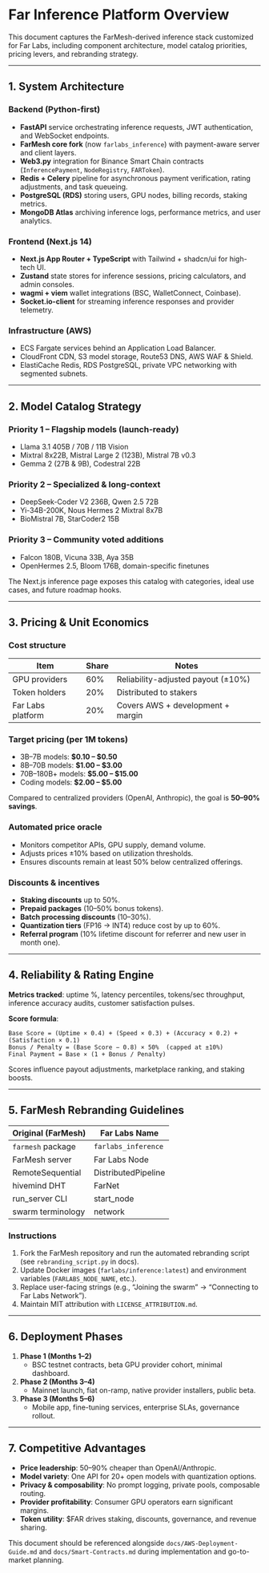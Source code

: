 # Far Inference Platform Overview

This document captures the FarMesh-derived inference stack customized for Far Labs, including component architecture, model catalog priorities, pricing levers, and rebranding strategy.

---

## 1. System Architecture

### Backend (Python-first)
- **FastAPI** service orchestrating inference requests, JWT authentication, and WebSocket endpoints.
- **FarMesh core fork** (now `farlabs_inference`) with payment-aware server and client layers.
- **Web3.py** integration for Binance Smart Chain contracts (`InferencePayment`, `NodeRegistry`, `FARToken`).
- **Redis + Celery** pipeline for asynchronous payment verification, rating adjustments, and task queueing.
- **PostgreSQL (RDS)** storing users, GPU nodes, billing records, staking metrics.
- **MongoDB Atlas** archiving inference logs, performance metrics, and user analytics.

### Frontend (Next.js 14)
- **Next.js App Router + TypeScript** with Tailwind + shadcn/ui for high-tech UI.
- **Zustand** state stores for inference sessions, pricing calculators, and admin consoles.
- **wagmi + viem** wallet integrations (BSC, WalletConnect, Coinbase).
- **Socket.io-client** for streaming inference responses and provider telemetry.

### Infrastructure (AWS)
- ECS Fargate services behind an Application Load Balancer.
- CloudFront CDN, S3 model storage, Route53 DNS, AWS WAF & Shield.
- ElastiCache Redis, RDS PostgreSQL, private VPC networking with segmented subnets.

---

## 2. Model Catalog Strategy

### Priority 1 – Flagship models (launch-ready)
- Llama 3.1 405B / 70B / 11B Vision
- Mixtral 8x22B, Mistral Large 2 (123B), Mistral 7B v0.3
- Gemma 2 (27B & 9B), Codestral 22B

### Priority 2 – Specialized & long-context
- DeepSeek-Coder V2 236B, Qwen 2.5 72B
- Yi-34B-200K, Nous Hermes 2 Mixtral 8x7B
- BioMistral 7B, StarCoder2 15B

### Priority 3 – Community voted additions
- Falcon 180B, Vicuna 33B, Aya 35B
- OpenHermes 2.5, Bloom 176B, domain-specific finetunes

The Next.js inference page exposes this catalog with categories, ideal use cases, and future roadmap hooks.

---

## 3. Pricing & Unit Economics

### Cost structure
| Item | Share | Notes |
|------|-------|-------|
| GPU providers | 60% | Reliability-adjusted payout (±10%) |
| Token holders | 20% | Distributed to stakers |
| Far Labs platform | 20% | Covers AWS + development + margin |

### Target pricing (per 1M tokens)
- 3B–7B models: **$0.10 – $0.50**
- 8B–70B models: **$1.00 – $3.00**
- 70B–180B+ models: **$5.00 – $15.00**
- Coding models: **$2.00 – $5.00**

Compared to centralized providers (OpenAI, Anthropic), the goal is **50–90% savings**.

### Automated price oracle
- Monitors competitor APIs, GPU supply, demand volume.
- Adjusts prices ±10% based on utilization thresholds.
- Ensures discounts remain at least 50% below centralized offerings.

### Discounts & incentives
- **Staking discounts** up to 50%.
- **Prepaid packages** (10–50% bonus tokens).
- **Batch processing discounts** (10–30%).
- **Quantization tiers** (FP16 → INT4) reduce cost by up to 60%.
- **Referral program** (10% lifetime discount for referrer and new user in month one).

---

## 4. Reliability & Rating Engine

**Metrics tracked**: uptime %, latency percentiles, tokens/sec throughput, inference accuracy audits, customer satisfaction pulses.

**Score formula**:
```
Base Score = (Uptime × 0.4) + (Speed × 0.3) + (Accuracy × 0.2) + (Satisfaction × 0.1)
Bonus / Penalty = (Base Score − 0.8) × 50%  (capped at ±10%)
Final Payment = Base × (1 + Bonus / Penalty)
```

Scores influence payout adjustments, marketplace ranking, and staking boosts.

---

## 5. FarMesh Rebranding Guidelines

| Original (FarMesh) | Far Labs Name |
|-------------------|---------------|
| `farmesh` package | `farlabs_inference` |
| FarMesh server | Far Labs Node |
| RemoteSequential | DistributedPipeline |
| hivemind DHT | FarNet |
| run_server CLI | start_node |
| swarm terminology | network |

### Instructions
1. Fork the FarMesh repository and run the automated rebranding script (see `rebranding_script.py` in docs).
2. Update Docker images (`farlabs/inference:latest`) and environment variables (`FARLABS_NODE_NAME`, etc.).
3. Replace user-facing strings (e.g., “Joining the swarm” → “Connecting to Far Labs Network”).
4. Maintain MIT attribution with `LICENSE_ATTRIBUTION.md`.

---

## 6. Deployment Phases

1. **Phase 1 (Months 1–2)**  
   - BSC testnet contracts, beta GPU provider cohort, minimal dashboard.
2. **Phase 2 (Months 3–4)**  
   - Mainnet launch, fiat on-ramp, native provider installers, public beta.
3. **Phase 3 (Months 5–6)**  
   - Mobile app, fine-tuning services, enterprise SLAs, governance rollout.

---

## 7. Competitive Advantages
- **Price leadership**: 50–90% cheaper than OpenAI/Anthropic.
- **Model variety**: One API for 20+ open models with quantization options.
- **Privacy & composability**: No prompt logging, private pools, composable routing.
- **Provider profitability**: Consumer GPU operators earn significant margins.
- **Token utility**: $FAR drives staking, discounts, governance, and revenue sharing.

This document should be referenced alongside `docs/AWS-Deployment-Guide.md` and `docs/Smart-Contracts.md` during implementation and go-to-market planning.
